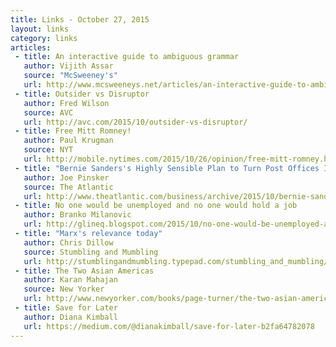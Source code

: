```yaml
---
title: Links - October 27, 2015
layout: links
category: links
articles:
 - title: An interactive guide to ambiguous grammar
   author: Vijith Assar
   source: "McSweeney's"
   url: http://www.mcsweeneys.net/articles/an-interactive-guide-to-ambiguous-grammar
 - title: Outsider vs Disruptor
   author: Fred Wilson
   source: AVC
   url: http://avc.com/2015/10/outsider-vs-disruptor/
 - title: Free Mitt Romney!
   author: Paul Krugman
   source: NYT
   url: http://mobile.nytimes.com/2015/10/26/opinion/free-mitt-romney.html
 - title: "Bernie Sanders's Highly Sensible Plan to Turn Post Offices Into Banks"
   author: Joe Pinsker
   source: The Atlantic
   url: http://www.theatlantic.com/business/archive/2015/10/bernie-sanders-lets-turn-post-offices-into-banks/411589/
 - title: No one would be unemployed and no one would hold a job
   author: Branko Milanovic
   url: http://glineq.blogspot.com/2015/10/no-one-would-be-unemployed-and-no-one.html
 - title: "Marx's relevance today"
   author: Chris Dillow
   source: Stumbling and Mumbling
   url: http://stumblingandmumbling.typepad.com/stumbling_and_mumbling/2015/10/marxs-relevance-today.html
 - title: The Two Asian Americas
   author: Karan Mahajan
   source: New Yorker
   url: http://www.newyorker.com/books/page-turner/the-two-asian-americas
 - title: Save for Later
   author: Diana Kimball
   url: https://medium.com/@dianakimball/save-for-later-b2fa64782078
---
```

